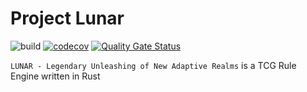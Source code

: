 # Project Lunar

![build](https://github.com/ZarakiKanzaki/project-lunar/workflows/build/badge.svg) [![codecov](https://codecov.io/gh/ZarakiKanzaki/project-lunar/branch/main/graph/badge.svg?token=X0BGHSLS4G)](https://codecov.io/gh/ZarakiKanzaki/project-lunar) [![Quality Gate Status](https://sonarcloud.io/api/project_badges/measure?project=ZarakiKanzaki_project-lunar&metric=alert_status)](https://sonarcloud.io/summary/new_code?id=ZarakiKanzaki_project-lunar) 

`LUNAR - Legendary Unleashing of New Adaptive Realms` is a TCG Rule Engine written in Rust
